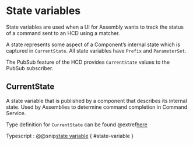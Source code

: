 # State variables

State variables are used when a UI for Assembly wants to track the status of a command sent to an HCD using a matcher.

A state represents some aspect of a Component’s internal state which is captured in `CurrentState`.
All state variables have `Prefix` and `ParameterSet`.

The PubSub feature of the HCD provides `CurrentState` values to the PubSub subscriber.

## CurrentState

A state variable that is published by a component that describes its internal state. Used by Assemblies to determine command completion in Command Service.

Type definition for `CurrentState` can be found @extref[here](ts-docs:classes/models.CurrentState.html)

Typescript
:   @@snip[state variable](../../../../example/src/documentation/params/StateVariableExample.ts) { #state-variable }

